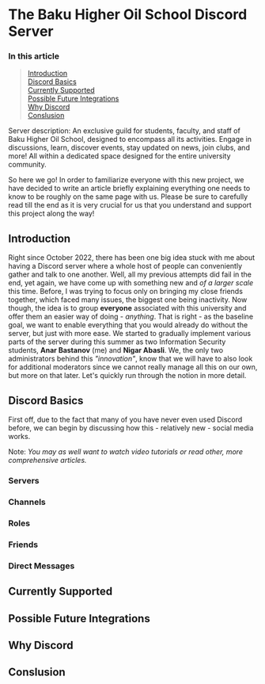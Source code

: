 # The Baku Higher Oil School Discord Server

### In this article

> [Introduction](#introduction)  
> [Discord Basics](#discord-basics)  
> [Currently Supported](#currently-supported)  
> [Possible Future Integrations](#possible-future-integrations)  
> [Why Discord](#why-discord)  
> [Conslusion](#conslusion)  

Server description: An exclusive guild for students, faculty, and staff of Baku Higher Oil School, designed to encompass all its activities. Engage in discussions, learn, discover events, stay updated on news, join clubs, and more! All within a dedicated space designed for the entire university community.

So here we go! In order to familiarize everyone with this new project, we have decided to write an article briefly explaining everything one needs to know to be roughly on the same page with us. Please be sure to carefully read till the end as it is very crucial for us that you understand and support this project along the way!

## Introduction

Right since October 2022, there has been one big idea stuck with me about having a Discord server where a whole host of people can conveniently gather and talk to one another. Well, all my previous attempts did fail in the end, yet again, we have come up with something new and _of a larger scale_ this time. Before, I was trying to focus only on bringing my close friends together, which faced many issues, the biggest one being inactivity. Now though, the idea is to group **everyone** associated with this university and offer them an easier way of doing - _anything_. That is right - as the baseline goal, we want to enable everything that you would already do without the server, but just with more ease. We started to gradually implement various parts of the server during this summer as two Information Security students, **Anar Bastanov** (me) and **Nigar Abasli**. We, the only two administrators behind this _"innovation"_, know that we will have to also look for additional moderators since we cannot really manage all this on our own, but more on that later. Let's quickly run through the notion in more detail.

## Discord Basics

First off, due to the fact that many of you have never even used Discord before, we can begin by discussing how this - relatively new - social media works.

Note: _You may as well want to watch video tutorials or read other, more comprehensive articles._

### Servers

### Channels

### Roles

### Friends

### Direct Messages

## Currently Supported

## Possible Future Integrations

## Why Discord

## Conslusion
